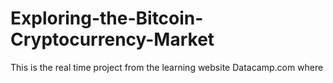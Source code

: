 # Exploring-the-Bitcoin-Cryptocurrency-Market
This is the real time project from the learning website Datacamp.com where 
